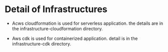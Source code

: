 # Detail of Infrastructures

+ Acws cloudformation is used for serverless application. the details are in the infrastructure-cloudformation directory.

+ Aws cdk is used for containerized application. detail is in the infrastructure-cdk directory.
